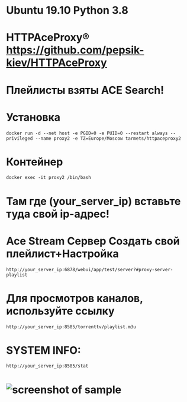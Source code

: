 # Ubuntu 19.10 Python 3.8
# HTTPAceProxy® https://github.com/pepsik-kiev/HTTPAceProxy

# Плейлисты взяты ACE Search!

# Установка

`docker run -d --net host -e PGID=0 -e PUID=0 --restart always --privileged --name proxy2 -e TZ=Europe/Moscow tarmets/httpaceproxy2`

# Контейнер
`docker exec -it proxy2 /bin/bash`

# Там где (your_server_ip) вставьте туда свой ip-адрес!

# Ace Stream Сервер Создать свой плейлист+Настройка
`http://your_server_ip:6878/webui/app/test/server?#proxy-server-playlist`

# Для просмотров каналов, используйте ссылку
`http://your_server_ip:8585/torrenttv/playlist.m3u`

# SYSTEM INFO:
`http://your_server_ip:8585/stat`

# ![screenshot of sample](https://i.ibb.co/B24647m/43434234.jpg)
